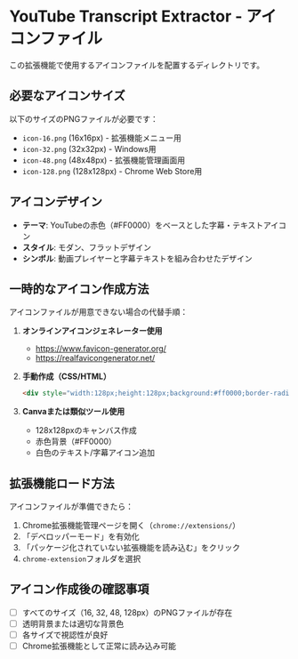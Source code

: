 # YouTube Transcript Extractor - アイコンファイル

この拡張機能で使用するアイコンファイルを配置するディレクトリです。

## 必要なアイコンサイズ

以下のサイズのPNGファイルが必要です：

- `icon-16.png` (16x16px) - 拡張機能メニュー用
- `icon-32.png` (32x32px) - Windows用
- `icon-48.png` (48x48px) - 拡張機能管理画面用
- `icon-128.png` (128x128px) - Chrome Web Store用

## アイコンデザイン

- **テーマ**: YouTubeの赤色（#FF0000）をベースとした字幕・テキストアイコン
- **スタイル**: モダン、フラットデザイン
- **シンボル**: 動画プレイヤーと字幕テキストを組み合わせたデザイン

## 一時的なアイコン作成方法

アイコンファイルが用意できない場合の代替手順：

1. **オンラインアイコンジェネレーター使用**
   - https://www.favicon-generator.org/
   - https://realfavicongenerator.net/

2. **手動作成（CSS/HTML）**
   ```html
   <div style="width:128px;height:128px;background:#ff0000;border-radius:20px;display:flex;align-items:center;justify-content:center;color:white;font-size:60px;">📺</div>
   ```

3. **Canvaまたは類似ツール使用**
   - 128x128pxのキャンバス作成
   - 赤色背景（#FF0000）
   - 白色のテキスト/字幕アイコン追加

## 拡張機能ロード方法

アイコンファイルが準備できたら：

1. Chrome拡張機能管理ページを開く（`chrome://extensions/`）
2. 「デベロッパーモード」を有効化
3. 「パッケージ化されていない拡張機能を読み込む」をクリック
4. `chrome-extension`フォルダを選択

## アイコン作成後の確認事項

- [ ] すべてのサイズ（16, 32, 48, 128px）のPNGファイルが存在
- [ ] 透明背景または適切な背景色
- [ ] 各サイズで視認性が良好
- [ ] Chrome拡張機能として正常に読み込み可能